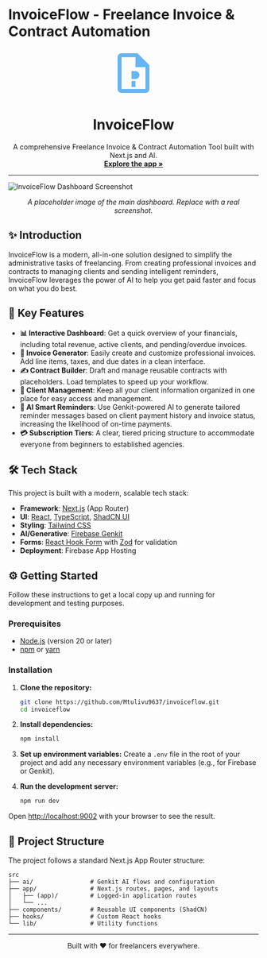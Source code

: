 # InvoiceFlow - Freelance Invoice & Contract Automation

<div align="center">
  <svg xmlns="http://www.w3.org/2000/svg" viewBox="0 0 24 24" class="w-24 h-24 text-primary" fill="hsl(207, 88%, 68%)" width="96" height="96">
    <path d="M14 2H6C4.9 2 4 2.9 4 4V20C4 21.1 4.9 22 6 22H18C19.1 22 20 21.1 20 20V8L14 2ZM18 20H6V4H13V9H18V20ZM11 19H13V16H11V19ZM11 15H13C14.1 15 15 14.1 15 13C15 11.9 14.1 11 13 11H11V15Z" />
  </svg>
  <h1 align="center">InvoiceFlow</h1>
  <p align="center">
    A comprehensive Freelance Invoice & Contract Automation Tool built with Next.js and AI.
    <br />
    <a href="/dashboard"><strong>Explore the app »</strong></a>
  </p>
</div>

---

![InvoiceFlow Dashboard Screenshot](https://placehold.co/1200x600.png)
*<p align="center">A placeholder image of the main dashboard. Replace with a real screenshot.</p>*


## ✨ Introduction

InvoiceFlow is a modern, all-in-one solution designed to simplify the administrative tasks of freelancing. From creating professional invoices and contracts to managing clients and sending intelligent reminders, InvoiceFlow leverages the power of AI to help you get paid faster and focus on what you do best.

## 🚀 Key Features

- **📊 Interactive Dashboard**: Get a quick overview of your financials, including total revenue, active clients, and pending/overdue invoices.
- **📄 Invoice Generator**: Easily create and customize professional invoices. Add line items, taxes, and due dates in a clean interface.
- **✍️ Contract Builder**: Draft and manage reusable contracts with placeholders. Load templates to speed up your workflow.
- **👥 Client Management**: Keep all your client information organized in one place for easy access and management.
- **🤖 AI Smart Reminders**: Use Genkit-powered AI to generate tailored reminder messages based on client payment history and invoice status, increasing the likelihood of on-time payments.
- **💳 Subscription Tiers**: A clear, tiered pricing structure to accommodate everyone from beginners to established agencies.

## 🛠️ Tech Stack

This project is built with a modern, scalable tech stack:

- **Framework**: [Next.js](https://nextjs.org/) (App Router)
- **UI**: [React](https://reactjs.org/), [TypeScript](https://www.typescriptlang.org/), [ShadCN UI](https://ui.shadcn.com/)
- **Styling**: [Tailwind CSS](https://tailwindcss.com/)
- **AI/Generative**: [Firebase Genkit](https://firebase.google.com/docs/genkit)
- **Forms**: [React Hook Form](https://react-hook-form.com/) with [Zod](https://zod.dev/) for validation
- **Deployment**: Firebase App Hosting

## ⚙️ Getting Started

Follow these instructions to get a local copy up and running for development and testing purposes.

### Prerequisites

- [Node.js](https://nodejs.org/) (version 20 or later)
- [npm](https://www.npmjs.com/) or [yarn](https://yarnpkg.com/)

### Installation

1.  **Clone the repository:**
    ```sh
    git clone https://github.com/Mtulivu9637/invoiceflow.git
    cd invoiceflow
    ```

2.  **Install dependencies:**
    ```sh
    npm install
    ```

3.  **Set up environment variables:**
    Create a `.env` file in the root of your project and add any necessary environment variables (e.g., for Firebase or Genkit).

4.  **Run the development server:**
    ```sh
    npm run dev
    ```

Open [http://localhost:9002](http://localhost:9002) with your browser to see the result.

## 📁 Project Structure

The project follows a standard Next.js App Router structure:

```
src
├── ai/                # Genkit AI flows and configuration
├── app/               # Next.js routes, pages, and layouts
│   ├── (app)/         # Logged-in application routes
│   └── ...
├── components/        # Reusable UI components (ShadCN)
├── hooks/             # Custom React hooks
└── lib/               # Utility functions
```

---

<p align="center">Built with ❤️ for freelancers everywhere.</p>
